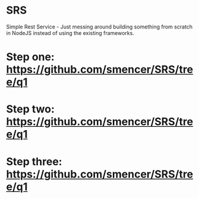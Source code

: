 # SRS
Simple Rest Service - Just messing around building something from scratch in NodeJS instead of using the existing frameworks.

# Step one:   https://github.com/smencer/SRS/tree/q1
# Step two:   https://github.com/smencer/SRS/tree/q1
# Step three: https://github.com/smencer/SRS/tree/q1
